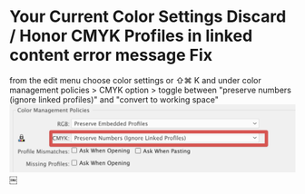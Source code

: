# Your Current Color Settings Discard / Honor CMYK Profiles in linked content error message Fix 
from the edit menu choose color settings or ⇧⌘ K and under color management policies > CMYK option > toggle between "preserve numbers (ignore linked profiles)" and "convert to working space" 
![image](B01E08EE-65B0-41E7-BCF7-1EFB2B5A4865.jpg)￼

